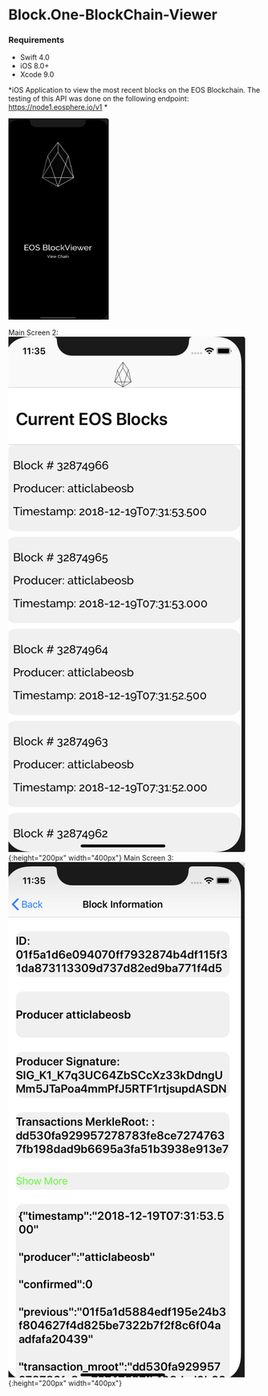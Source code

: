 # Block.One-BlockChain-Viewer


### Requirements
* Swift 4.0
* iOS 8.0+
* Xcode 9.0

*iOS Application to view the most recent blocks on the EOS Blockchain.
The testing of this API was done on the following endpoint: https://node1.eosphere.io/v1 *


<img src="https://github.com/seyunkim/Block.One-BlockChain-Viewer/blob/master/Screen1.png" width="200" height="400">

Main Screen 2: 
![alt text](https://github.com/seyunkim/Block.One-BlockChain-Viewer/blob/master/Screen2.png){:height="200px" width="400px"}
Main Screen 3: 
![alt text](https://github.com/seyunkim/Block.One-BlockChain-Viewer/blob/master/Screen3.png){:height="200px" width="400px"}
